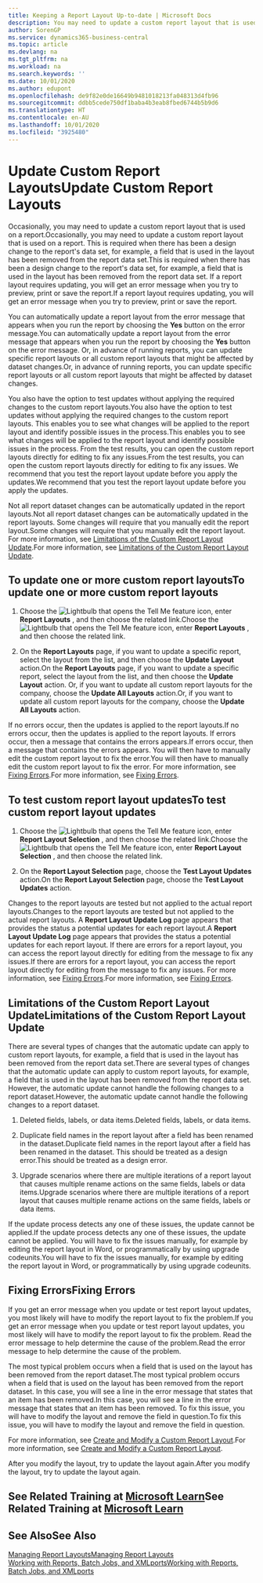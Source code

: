 ```yaml
---
title: Keeping a Report Layout Up-to-date | Microsoft Docs
description: You may need to update a custom report layout that is used on a report. This is required when there has been a design change to the report's data set, for example, a field that is used in the layout has been removed from the report data set.
author: SorenGP
ms.service: dynamics365-business-central
ms.topic: article
ms.devlang: na
ms.tgt_pltfrm: na
ms.workload: na
ms.search.keywords: ''
ms.date: 10/01/2020
ms.author: edupont
ms.openlocfilehash: de9f82e0de16649b9481018213fa048313d4fb96
ms.sourcegitcommit: ddbb5cede750df1baba4b3eab8fbed6744b5b9d6
ms.translationtype: HT
ms.contentlocale: en-AU
ms.lasthandoff: 10/01/2020
ms.locfileid: "3925480"
---
```

# <a name="update-custom-report-layouts"></a><span data-ttu-id="e3188-104">Update Custom Report Layouts</span><span class="sxs-lookup"><span data-stu-id="e3188-104">Update Custom Report Layouts</span></span>
<span data-ttu-id="e3188-105">Occasionally, you may need to update a custom report layout that is used on a report.</span><span class="sxs-lookup"><span data-stu-id="e3188-105">Occasionally, you may need to update a custom report layout that is used on a report.</span></span> <span data-ttu-id="e3188-106">This is required when there has been a design change to the report's data set, for example, a field that is used in the layout has been removed from the report data set.</span><span class="sxs-lookup"><span data-stu-id="e3188-106">This is required when there has been a design change to the report's data set, for example, a field that is used in the layout has been removed from the report data set.</span></span> <span data-ttu-id="e3188-107">If a report layout requires updating, you will get an error message when you try to preview, print or save the report.</span><span class="sxs-lookup"><span data-stu-id="e3188-107">If a report layout requires updating, you will get an error message when you try to preview, print or save the report.</span></span>  

<span data-ttu-id="e3188-108">You can automatically update a report layout from the error message that appears when you run the report by choosing the **Yes** button on the error message.</span><span class="sxs-lookup"><span data-stu-id="e3188-108">You can automatically update a report layout from the error message that appears when you run the report by choosing the **Yes** button on the error message.</span></span> <span data-ttu-id="e3188-109">Or, in advance of running reports, you can update specific report layouts or all custom report layouts that might be affected by dataset changes.</span><span class="sxs-lookup"><span data-stu-id="e3188-109">Or, in advance of running reports, you can update specific report layouts or all custom report layouts that might be affected by dataset changes.</span></span>  

<span data-ttu-id="e3188-110">You also have the option to test updates without applying the required changes to the custom report layouts.</span><span class="sxs-lookup"><span data-stu-id="e3188-110">You also have the option to test updates without applying the required changes to the custom report layouts.</span></span> <span data-ttu-id="e3188-111">This enables you to see what changes will be applied to the report layout and identify possible issues in the process.</span><span class="sxs-lookup"><span data-stu-id="e3188-111">This enables you to see what changes will be applied to the report layout and identify possible issues in the process.</span></span> <span data-ttu-id="e3188-112">From the test results, you can open the custom report layouts directly for editing to fix any issues.</span><span class="sxs-lookup"><span data-stu-id="e3188-112">From the test results, you can open the custom report layouts directly for editing to fix any issues.</span></span> <span data-ttu-id="e3188-113">We recommend that you test the report layout update before you apply the updates.</span><span class="sxs-lookup"><span data-stu-id="e3188-113">We recommend that you test the report layout update before you apply the updates.</span></span>  

<span data-ttu-id="e3188-114">Not all report dataset changes can be automatically updated in the report layouts.</span><span class="sxs-lookup"><span data-stu-id="e3188-114">Not all report dataset changes can be automatically updated in the report layouts.</span></span> <span data-ttu-id="e3188-115">Some changes will require that you manually edit the report layout.</span><span class="sxs-lookup"><span data-stu-id="e3188-115">Some changes will require that you manually edit the report layout.</span></span> <span data-ttu-id="e3188-116">For more information, see [Limitations of the Custom Report Layout Update](ui-update-report-layouts.md#UpdateLimitations).</span><span class="sxs-lookup"><span data-stu-id="e3188-116">For more information, see [Limitations of the Custom Report Layout Update](ui-update-report-layouts.md#UpdateLimitations).</span></span>  

## <a name="to-update-one-or-more-custom-report-layouts"></a><span data-ttu-id="e3188-117">To update one or more custom report layouts</span><span class="sxs-lookup"><span data-stu-id="e3188-117">To update one or more custom report layouts</span></span>  

1.  <span data-ttu-id="e3188-118">Choose the ![Lightbulb that opens the Tell Me feature](media/ui-search/search_small.png "Tell me what you want to do") icon, enter **Report Layouts** , and then choose the related link.</span><span class="sxs-lookup"><span data-stu-id="e3188-118">Choose the ![Lightbulb that opens the Tell Me feature](media/ui-search/search_small.png "Tell me what you want to do") icon, enter **Report Layouts** , and then choose the related link.</span></span>  

2.  <span data-ttu-id="e3188-119">On the **Report Layouts** page, if you want to update a specific report, select the layout from the list, and then choose the **Update Layout** action.</span><span class="sxs-lookup"><span data-stu-id="e3188-119">On the **Report Layouts** page, if you want to update a specific report, select the layout from the list, and then choose the **Update Layout** action.</span></span> <span data-ttu-id="e3188-120">Or, if you want to update all custom report layouts for the company, choose the **Update All Layouts** action.</span><span class="sxs-lookup"><span data-stu-id="e3188-120">Or, if you want to update all custom report layouts for the company, choose the **Update All Layouts** action.</span></span>  

<span data-ttu-id="e3188-121">If no errors occur, then the updates is applied to the report layouts.</span><span class="sxs-lookup"><span data-stu-id="e3188-121">If no errors occur, then the updates is applied to the report layouts.</span></span> <span data-ttu-id="e3188-122">If errors occur, then a message that contains the errors appears.</span><span class="sxs-lookup"><span data-stu-id="e3188-122">If errors occur, then a message that contains the errors appears.</span></span> <span data-ttu-id="e3188-123">You will then have to manually edit the custom report layout to fix the error.</span><span class="sxs-lookup"><span data-stu-id="e3188-123">You will then have to manually edit the custom report layout to fix the error.</span></span> <span data-ttu-id="e3188-124">For more information, see [Fixing Errors](ui-update-report-layouts.md#FixErrors).</span><span class="sxs-lookup"><span data-stu-id="e3188-124">For more information, see [Fixing Errors](ui-update-report-layouts.md#FixErrors).</span></span>  

## <a name="to-test-custom-report-layout-updates"></a><span data-ttu-id="e3188-125">To test custom report layout updates</span><span class="sxs-lookup"><span data-stu-id="e3188-125">To test custom report layout updates</span></span>  

1.  <span data-ttu-id="e3188-126">Choose the ![Lightbulb that opens the Tell Me feature](media/ui-search/search_small.png "Tell me what you want to do") icon, enter **Report Layout Selection** , and then choose the related link.</span><span class="sxs-lookup"><span data-stu-id="e3188-126">Choose the ![Lightbulb that opens the Tell Me feature](media/ui-search/search_small.png "Tell me what you want to do") icon, enter **Report Layout Selection** , and then choose the related link.</span></span>  

2.  <span data-ttu-id="e3188-127">On the **Report Layout Selection** page, choose the **Test Layout Updates** action.</span><span class="sxs-lookup"><span data-stu-id="e3188-127">On the **Report Layout Selection** page, choose the **Test Layout Updates** action.</span></span>  

 <span data-ttu-id="e3188-128">Changes to the report layouts are tested but not applied to the actual report layouts.</span><span class="sxs-lookup"><span data-stu-id="e3188-128">Changes to the report layouts are tested but not applied to the actual report layouts.</span></span> <span data-ttu-id="e3188-129">A **Report Layout Update Log** page appears that provides the status a potential updates for each report layout.</span><span class="sxs-lookup"><span data-stu-id="e3188-129">A **Report Layout Update Log** page appears that provides the status a potential updates for each report layout.</span></span> <span data-ttu-id="e3188-130">If there are errors for a report layout, you can access the report layout directly for editing from the message to fix any issues.</span><span class="sxs-lookup"><span data-stu-id="e3188-130">If there are errors for a report layout, you can access the report layout directly for editing from the message to fix any issues.</span></span> <span data-ttu-id="e3188-131">For more information, see [Fixing Errors](ui-update-report-layouts.md#FixErrors).</span><span class="sxs-lookup"><span data-stu-id="e3188-131">For more information, see [Fixing Errors](ui-update-report-layouts.md#FixErrors).</span></span>  

##  <a name="limitations-of-the-custom-report-layout-update"></a><a name="UpdateLimitations"></a> <span data-ttu-id="e3188-132">Limitations of the Custom Report Layout Update</span><span class="sxs-lookup"><span data-stu-id="e3188-132">Limitations of the Custom Report Layout Update</span></span>  
 <span data-ttu-id="e3188-133">There are several types of changes that the automatic update can apply to custom report layouts, for example, a field that is used in the layout has been removed from the report data set.</span><span class="sxs-lookup"><span data-stu-id="e3188-133">There are several types of changes that the automatic update can apply to custom report layouts, for example, a field that is used in the layout has been removed from the report data set.</span></span> <span data-ttu-id="e3188-134">However, the automatic update cannot handle the following changes to a report dataset.</span><span class="sxs-lookup"><span data-stu-id="e3188-134">However, the automatic update cannot handle the following changes to a report dataset.</span></span>  

1.  <span data-ttu-id="e3188-135">Deleted fields, labels, or data items.</span><span class="sxs-lookup"><span data-stu-id="e3188-135">Deleted fields, labels, or data items.</span></span>  

2.  <span data-ttu-id="e3188-136">Duplicate field names in the report layout after a field has been renamed in the dataset.</span><span class="sxs-lookup"><span data-stu-id="e3188-136">Duplicate field names in the report layout after a field has been renamed in the dataset.</span></span> <span data-ttu-id="e3188-137">This should be treated as a design error.</span><span class="sxs-lookup"><span data-stu-id="e3188-137">This should be treated as a design error.</span></span>  

3.  <span data-ttu-id="e3188-138">Upgrade scenarios where there are multiple iterations of a report layout that causes multiple rename actions on the same fields, labels or data items.</span><span class="sxs-lookup"><span data-stu-id="e3188-138">Upgrade scenarios where there are multiple iterations of a report layout that causes multiple rename actions on the same fields, labels or data items.</span></span>  

 <span data-ttu-id="e3188-139">If the update process detects any one of these issues, the update cannot be applied.</span><span class="sxs-lookup"><span data-stu-id="e3188-139">If the update process detects any one of these issues, the update cannot be applied.</span></span> <span data-ttu-id="e3188-140">You will have to fix the issues manually, for example by editing the report layout in Word, or programmatically by using upgrade codeunits.</span><span class="sxs-lookup"><span data-stu-id="e3188-140">You will have to fix the issues manually, for example by editing the report layout in Word, or programmatically by using upgrade codeunits.</span></span>  

##  <a name="fixing-errors"></a><a name="FixErrors"></a> <span data-ttu-id="e3188-141">Fixing Errors</span><span class="sxs-lookup"><span data-stu-id="e3188-141">Fixing Errors</span></span>  
 <span data-ttu-id="e3188-142">If you get an error message when you update or test report layout updates, you most likely will have to modify the report layout to fix the problem.</span><span class="sxs-lookup"><span data-stu-id="e3188-142">If you get an error message when you update or test report layout updates, you most likely will have to modify the report layout to fix the problem.</span></span> <span data-ttu-id="e3188-143">Read the error message to help determine the cause of the problem.</span><span class="sxs-lookup"><span data-stu-id="e3188-143">Read the error message to help determine the cause of the problem.</span></span>  

 <span data-ttu-id="e3188-144">The most typical problem occurs when a field that is used on the layout has been removed from the report dataset.</span><span class="sxs-lookup"><span data-stu-id="e3188-144">The most typical problem occurs when a field that is used on the layout has been removed from the report dataset.</span></span> <span data-ttu-id="e3188-145">In this case, you will see a line in the error message that states that an item has been removed.</span><span class="sxs-lookup"><span data-stu-id="e3188-145">In this case, you will see a line in the error message that states that an item has been removed.</span></span> <span data-ttu-id="e3188-146">To fix this issue, you will have to modify the layout and remove the field in question.</span><span class="sxs-lookup"><span data-stu-id="e3188-146">To fix this issue, you will have to modify the layout and remove the field in question.</span></span>  

 <span data-ttu-id="e3188-147">For more information, see [Create and Modify a Custom Report Layout](ui-how-create-custom-report-layout.md#ModifyCustomLayout).</span><span class="sxs-lookup"><span data-stu-id="e3188-147">For more information, see [Create and Modify a Custom Report Layout](ui-how-create-custom-report-layout.md#ModifyCustomLayout).</span></span>  

<span data-ttu-id="e3188-148">After you modify the layout, try to update the layout again.</span><span class="sxs-lookup"><span data-stu-id="e3188-148">After you modify the layout, try to update the layout again.</span></span>  

## <a name="see-related-training-at-microsoft-learn"></a><span data-ttu-id="e3188-149">See Related Training at [Microsoft Learn](/learn/modules/change-documents-dynamics-365-business-central/index)</span><span class="sxs-lookup"><span data-stu-id="e3188-149">See Related Training at [Microsoft Learn](/learn/modules/change-documents-dynamics-365-business-central/index)</span></span>

## <a name="see-also"></a><span data-ttu-id="e3188-150">See Also</span><span class="sxs-lookup"><span data-stu-id="e3188-150">See Also</span></span>  
 [<span data-ttu-id="e3188-151">Managing Report Layouts</span><span class="sxs-lookup"><span data-stu-id="e3188-151">Managing Report Layouts</span></span>](ui-manage-report-layouts.md)  
 [<span data-ttu-id="e3188-152">Working with Reports, Batch Jobs, and XMLports</span><span class="sxs-lookup"><span data-stu-id="e3188-152">Working with Reports, Batch Jobs, and XMLports</span></span>](ui-work-report.md)  

